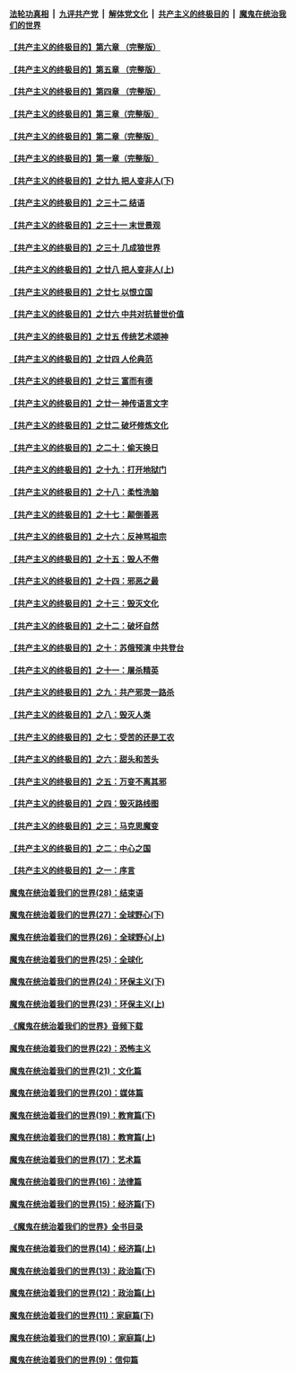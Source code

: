 ####  [法轮功真相](../../../../basic/blob/master/README.md?t=12232113) &nbsp;|&nbsp; [九评共产党](../../../../9ping.md/blob/master/README.md?t=12232113) &nbsp;|&nbsp; [解体党文化](../../../../jtdwh.md/blob/master/README.md?t=12232113)  &nbsp;|&nbsp; [共产主义的终极目的](../../../../gczydzjmd.md/blob/master/README.md?t=12232113) &nbsp;|&nbsp; [魔鬼在统治我们的世界](../../../../mgztzwmdsj.md/blob/master/README.md?t=12232113) 

#### [【共产主义的终极目的】第六章 （完整版）](../pages/nsc422/n11428913.md?t=12232113) 

#### [【共产主义的终极目的】第五章 （完整版）](../pages/nsc422/n11428912.md?t=12232113) 

#### [【共产主义的终极目的】第四章 （完整版）](../pages/nsc422/n11428907.md?t=12232113) 

#### [【共产主义的终极目的】第三章（完整版）](../pages/nsc422/n11428848.md?t=12232113) 

#### [【共产主义的终极目的】第二章（完整版）](../pages/nsc422/n11428831.md?t=12232113) 

#### [【共产主义的终极目的】第一章（完整版）](../pages/nsc422/n11417651.md?t=12232113) 

#### [【共产主义的终极目的】之廿九 把人变非人(下)](../pages/nsc422/n11344140.md?t=12232113) 

#### [【共产主义的终极目的】之三十二 结语](../pages/nsc422/n11360535.md?t=12232113) 

#### [【共产主义的终极目的】之三十一 末世景观](../pages/nsc422/n11351129.md?t=12232113) 

#### [【共产主义的终极目的】之三十 几成狼世界](../pages/nsc422/n11348280.md?t=12232113) 

#### [【共产主义的终极目的】之廿八 把人变非人(上)](../pages/nsc422/n11340492.md?t=12232113) 

#### [【共产主义的终极目的】之廿七 以恨立国](../pages/nsc422/n11336944.md?t=12232113) 

#### [【共产主义的终极目的】之廿六 中共对抗普世价值](../pages/nsc422/n11324785.md?t=12232113) 

#### [【共产主义的终极目的】之廿五 传统艺术颂神](../pages/nsc422/n11296396.md?t=12232113) 

#### [【共产主义的终极目的】之廿四 人伦典范](../pages/nsc422/n11296397.md?t=12232113) 

#### [【共产主义的终极目的】之廿三 富而有德](../pages/nsc422/n11283598.md?t=12232113) 

#### [【共产主义的终极目的】之廿一 神传语言文字](../pages/nsc422/n11263265.md?t=12232113) 

#### [【共产主义的终极目的】之廿二 破坏修炼文化](../pages/nsc422/n11245728.md?t=12232113) 

#### [【共产主义的终极目的】之二十：偷天换日](../pages/nsc422/n11238846.md?t=12232113) 

#### [【共产主义的终极目的】之十九：打开地狱门](../pages/nsc422/n11206376.md?t=12232113) 

#### [【共产主义的终极目的】之十八：柔性洗脑](../pages/nsc422/n11199994.md?t=12232113) 

#### [【共产主义的终极目的】之十七：颠倒善恶](../pages/nsc422/n11179782.md?t=12232113) 

#### [【共产主义的终极目的】之十六：反神骂祖宗](../pages/nsc422/n11166798.md?t=12232113) 

#### [【共产主义的终极目的】之十五：毁人不倦](../pages/nsc422/n11166792.md?t=12232113) 

#### [【共产主义的终极目的】之十四：邪恶之最](../pages/nsc422/n11150249.md?t=12232113) 

#### [【共产主义的终极目的】之十三：毁灭文化](../pages/nsc422/n11135227.md?t=12232113) 

#### [【共产主义的终极目的】之十二：破坏自然](../pages/nsc422/n11135214.md?t=12232113) 

#### [【共产主义的终极目的】之十：苏俄预演 中共登台](../pages/nsc422/n11118424.md?t=12232113) 

#### [【共产主义的终极目的】之十一：屠杀精英](../pages/nsc422/n11118442.md?t=12232113) 

#### [【共产主义的终极目的】之九：共产邪灵一路杀](../pages/nsc422/n11114139.md?t=12232113) 

#### [【共产主义的终极目的】之八：毁灭人类](../pages/nsc422/n11108503.md?t=12232113) 

#### [【共产主义的终极目的】之七：受苦的还是工农](../pages/nsc422/n11101809.md?t=12232113) 

#### [【共产主义的终极目的】之六：甜头和苦头](../pages/nsc422/n11096971.md?t=12232113) 

#### [【共产主义的终极目的】之五：万变不离其邪](../pages/nsc422/n11091285.md?t=12232113) 

#### [【共产主义的终极目的】之四：毁灭路线图](../pages/nsc422/n11086284.md?t=12232113) 

#### [【共产主义的终极目的】之三：马克思魔变](../pages/nsc422/n11061941.md?t=12232113) 

#### [【共产主义的终极目的】之二：中心之国](../pages/nsc422/n11047728.md?t=12232113) 

#### [【共产主义的终极目的】之一：序言](../pages/nsc422/n11086077.md?t=12232113) 

#### [魔鬼在统治着我们的世界(28)：结束语](../pages/nsc422/n10936246.md?t=12232113) 

#### [魔鬼在统治着我们的世界(27)：全球野心(下)](../pages/nsc422/n10928319.md?t=12232113) 

#### [魔鬼在统治着我们的世界(26)：全球野心(上)](../pages/nsc422/n10900318.md?t=12232113) 

#### [魔鬼在统治着我们的世界(25)：全球化](../pages/nsc422/n10788205.md?t=12232113) 

#### [魔鬼在统治着我们的世界(24)：环保主义(下)](../pages/nsc422/n10695307.md?t=12232113) 

#### [魔鬼在统治着我们的世界(23)：环保主义(上)](../pages/nsc422/n10688613.md?t=12232113) 

#### [《魔鬼在统治着我们的世界》音频下载](../pages/nsc422/n10635553.md?t=12232113) 

#### [魔鬼在统治着我们的世界(22)：恐怖主义](../pages/nsc422/n10614727.md?t=12232113) 

#### [魔鬼在统治着我们的世界(21)：文化篇](../pages/nsc422/n10597706.md?t=12232113) 

#### [魔鬼在统治着我们的世界(20)：媒体篇](../pages/nsc422/n10586579.md?t=12232113) 

#### [魔鬼在统治着我们的世界(19)：教育篇(下)](../pages/nsc422/n10564808.md?t=12232113) 

#### [魔鬼在统治着我们的世界(18)：教育篇(上)](../pages/nsc422/n10526970.md?t=12232113) 

#### [魔鬼在统治着我们的世界(17)：艺术篇](../pages/nsc422/n10499093.md?t=12232113) 

#### [魔鬼在统治着我们的世界(16)：法律篇](../pages/nsc422/n10485969.md?t=12232113) 

#### [魔鬼在统治着我们的世界(15)：经济篇(下)](../pages/nsc422/n10469975.md?t=12232113) 

#### [《魔鬼在统治着我们的世界》全书目录](../pages/nsc422/n10464261.md?t=12232113) 

#### [魔鬼在统治着我们的世界(14)：经济篇(上)](../pages/nsc422/n10457370.md?t=12232113) 

#### [魔鬼在统治着我们的世界(13)：政治篇(下)](../pages/nsc422/n10448270.md?t=12232113) 

#### [魔鬼在统治着我们的世界(12)：政治篇(上)](../pages/nsc422/n10444576.md?t=12232113) 

#### [魔鬼在统治着我们的世界(11)：家庭篇(下)](../pages/nsc422/n10440961.md?t=12232113) 

#### [魔鬼在统治着我们的世界(10)：家庭篇(上)](../pages/nsc422/n10435448.md?t=12232113) 

#### [魔鬼在统治着我们的世界(9)：信仰篇](../pages/nsc422/n10432159.md?t=12232113) 

